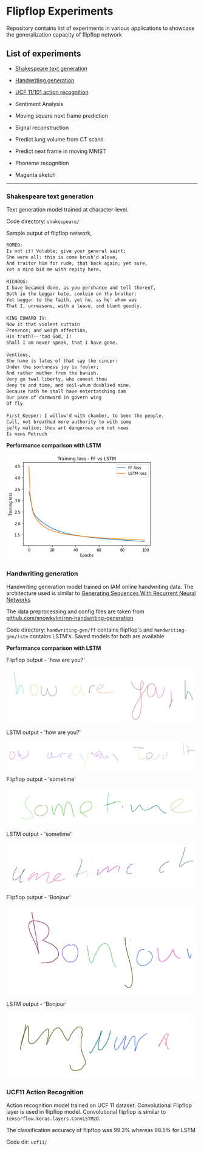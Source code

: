# Flipflop Experiments

Repository contains list of experiments in various applications to showcase
the generalization capacity of flipflop network

## List of experiments

- [Shakespeare text generation](#shakespeare-text-generation)

- [Handwriting generation](#handwriting-generation)

- [UCF 11/101 action recognition](#ucf11_action_recognition)

- Sentiment Analysis

- Moving square next frame prediction

- Signal reconstruction

- Predict lung volume from CT scans

- Predict next frame in moving MNIST

- Phoneme recognition

- Magenta sketch

---

### Shakespeare text generation

Text generation model trained at character-level.

Code directory: `shakespeare/`

Sample output of flipflop network,

```
ROMEO:
Is not it! Voluble; give your general saint;
She were all: this is come brush'd alove,
And traitor him for rude, that back again; yet sure,
Yet a mind bid me with repity here.

RICHOOS:
I have becamed done, as you perchance and tell thereof,
Both in the beggar hate, conlein on thy brother:
Yet beggar to the faith, yet he, as he' whom was
That I, unreasons, with a leave, and blunt goodly.

KING EDWARD IV:
Now it that violent cuttain
Presence; and weigh affection,
His troth?--'tod God, I!
Shall I am never speak, that I have gone.

Ventious,
She have is lates of that say the cincer:
Under the sortuness joy is fooler;
And rather mother from the banish.
Very go twal liberty, who comest thou
deny to and time, and soil-whum doublied mine.
Because hath he shall have entertatching dam
Our pace of darmward in govern wing
Of fly.

First Keeper: I willow'd with chamber, to been the people.
Call, not breathed more authority to with some
jefty malice; thou art dangerous are not news
Is news Petruch
```

**Performance comparison with LSTM**

![loss curves](shakespeare/images/loss_plot.png "Training Loss curve")

### Handwriting generation

Handwriting generation model trained on IAM online handwriting data. The
architecture used is similar to
[Generating Sequences With Recurrent Neural Networks](https://arxiv.org/abs/1308.0850)

The data preprocessing and config files are taken from
[github.com/snowkylin/rnn-handwriting-generation](https://github.com/snowkylin/rnn-handwriting-generation)

Code directory: `handwriting-gen/ff` contains flipflop's and `handwriting-gen/lstm`
contains LSTM's. Saved models for both are available

**Performance comparison with LSTM**

Flipflop output - 'how are you?'

![Flipflop output - 'how are you?'](handwriting-gen/ff/sample1.svg "Flipflop output - 'how are you?'")

LSTM output - 'how are you?'

![LSTM output - 'how are you?'](handwriting-gen/lstm/sample1.svg "LSTM output - 'how are you?'")

Flipflop output - 'sometime'

![Flipflop output - 'sometime'](handwriting-gen/ff/sample2.svg "Flipflop output - 'sometime'")

LSTM output - 'sometime'

![LSTM output - 'sometime'](handwriting-gen/lstm/sample2.svg "LSTM output - 'sometime'")

Flipflop output - 'Bonjour'

![Flipflop output - 'Bonjour'](handwriting-gen/ff/sample3.svg "Flipflop output - 'Bonjour'")

LSTM output - 'Bonjour'

![LSTM output - 'Bonjour'](handwriting-gen/lstm/sample3.svg "LSTM output - 'Bonjour'")


### UCF11 Action Recognition

Action recognition model trained on UCF 11 dataset. Convolutional Flipflop
layer is used in flipflop model. Convolutional flipflop is similar to `tensorflow.keras.layers.ConvLSTM2D`.

The classification accuracy of flipflop was 99.3% whereas 98.5% for LSTM

Code dir: `ucf11/`
